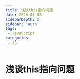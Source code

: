 ```yaml
---
title: 浅谈this指向问题
date: 2020-01-03
sidebarDepth: 2
sidebar: 'auto'
tags:
 - JavaScript
categories:
 - JS
---
```


#  浅谈this指向问题